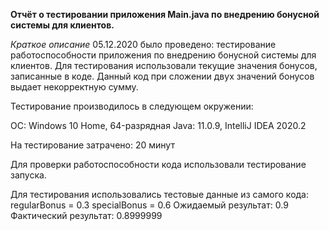 **Отчёт о тестировании приложения Main.java по внедрению бонусной системы для клиентов.**

_Краткое описание_
05.12.2020 было проведено: тестирование работоспособности приложения по внедрению бонусной системы для клиентов. Для тестирования использовали текущие значения бонусов, записанные в коде. Данный код при сложении двух значений бонусов выдает некорректную сумму.

Тестирование производилось в следующем окружении:
 
 ОС: Windows 10 Home, 
 64-разрядная Java: 11.0.9,
 IntelliJ IDEA 2020.2

На тестирование затрачено: 20 минут

Для проверки работоспособности кода использовали тестирование запуска.

Для тестирования использовались тестовые данные из самого кода: regularBonus = 0.3 specialBonus = 0.6 Ожидаемый результат: 0.9 Фактический результат: 0.8999999

